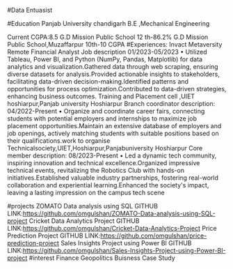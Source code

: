 #Data Entuasist


#Education
Panjab University chandigarh
B.E ,Mechanical Engineering 

Current CGPA:8.5
G.D Mission Public School
12 th-86.2%
G.D Mission Public School,Muzaffarpur
10th-10 CGPA
#Experiences:
Invact Metaversity Remote
Financial Analyst
Job description 01/2023-05/2023
• Utilized Tableau, Power BI, and Python (NumPy, Pandas, Matplotlib) for data analytics and visualization.Gathered data through web scraping, ensuring
diverse datasets for analysis.Provided actionable insights to stakeholders, facilitating data-driven decision-making.Identified patterns and opportunities for process optimization.Contributed to data-driven strategies, enhancing business outcomes. Training and Placement cell ,UIET hoshiarpur,Panjab university Hoshiarpur Branch coordinator description: 04/2022-Present • Organize and coordinate career fairs, connecting students with potential employers and internships to maximize job placement opportunities.Maintain an
extensive database of employers and job openings, actively matching students with suitable positions based on their qualifications.work to organise Technicalsociety,UIET,Hoshiarpur,Panjabuniversity Hoshiarpur Core member description: 08/2023-Present • Led a dynamic tech community, inspiring innovation and technical excellence.Organized impressive technical events, revitalizing the Robotics Club with
hands-on initiatives.Established valuable industry partnerships, fostering real-world collaboration and experiential learning.Enhanced the society's impact,
leaving a lasting impression on the campus tech scene

#projects
ZOMATO Data analysis using SQL
GITHUB LINK:https://github.com/omgulshan/ZOMATO-Data-analysis-using-SQL-project
Cricket Data Analytics Project
GITHUB LINK:https://github.com/omgulshan/Cricket-Data-Analytics-Project
Price Prediction Project
GITHUB LINK:https://github.com/omgulshan/price-prediction-project
Sales Insights Project using Power BI
GITHUB LINK:https://github.com/omgulshan/Sales-Insights-Project-using-Power-BI-project
#interest
Finance
Geopolitics
Buisness Case Study
